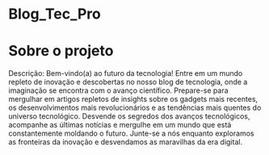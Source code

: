 # Blog_Tec_Pro

# Sobre o projeto
Descrição: Bem-vindo(a) ao futuro da tecnologia! 
Entre em um mundo repleto de inovação e descobertas no nosso blog de tecnologia, 
onde a imaginação se encontra com o avanço científico. 
Prepare-se para mergulhar em artigos repletos de insights sobre os gadgets mais recentes, 
os desenvolvimentos mais revolucionários e as tendências mais quentes do universo tecnológico. 
Desvende os segredos dos avanços tecnológicos, acompanhe as últimas notícias 
e mergulhe em um mundo que está constantemente moldando o futuro. 
Junte-se a nós enquanto exploramos as fronteiras da inovação e desvendamos as maravilhas da era digital.  
